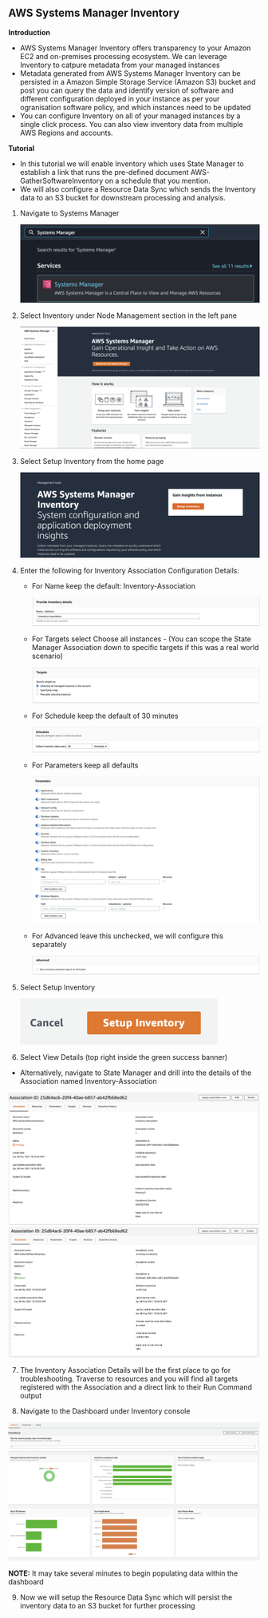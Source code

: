 ## AWS Systems Manager Inventory

**Introduction**
- AWS Systems Manager Inventory offers transparency to your Amazon EC2 and on-premises processing ecosystem. We can leverage Inventory to catpure metadata from your managed instances
- Metadata generated from AWS Systems Manager Inventory can be persisted in a Amazon Simple Storage Service (Amazon S3) bucket and post you can query the data and identify version of software and different configuration deployed in your instance as per your ogranisation software policy, and which instances need to be updated
- You can configure Inventory on all of your managed instances by a single click process. You can also view inventory data from multiple AWS Regions and accounts.

**Tutorial**
- In this tutorial we will enable Inventory which uses State Manager to establish a link that runs the pre-defined document AWS-GatherSoftwareInventory on a schedule that you mention. 
- We will also configure a Resource Data Sync which sends the Inventory data to an S3 bucket for downstream processing and analysis.

1. Navigate to Systems Manager  
   
   <img src="images/image1.png" class="inline"/>

2. Select Inventory under Node Management section in the left pane
    
   <img src="images/image2.png" class="inline"/>

3. Select Setup Inventory from the home page
    
   <img src="images/image3.png" class="inline"/>

4. Enter the following for Inventory Association Configuration Details:

    - For Name keep the default: Inventory-Association
    
      <img src="images/image4.png" class="inline"/>

    - For Targets select Choose all instances - (You can scope the State Manager Association down to specific targets if this was a real world scenario)
    
      <img src="images/image5.png" class="inline"/>

    - For Schedule keep the default of 30 minutes

      <img src="images/image6.png" class="inline"/>

    - For Parameters keep all defaults
      
      <img src="images/image7.png" class="inline"/>

    - For Advanced leave this unchecked, we will configure this separately

      <img src="images/image8.png" class="inline"/>

5. Select Setup Inventory

   <img src="images/image9.png" class="inline"/>
  
6. Select View Details (top right inside the green success banner)

  - Alternatively, navigate to State Manager and drill into the details of the Association named Inventory-Association

  <img src="images/image10.png" class="inline"/>
  
  <img src="images/image11.png" class="inline"/>

7. The Inventory Association Details will be the first place to go for troubleshooting. Traverse to resources and you will find all targets registered with the Association and a direct link to their Run Command output

8. Navigate to the Dashboard under Inventory console

  <img src="images/image12.png" class="inline"/>

   **NOTE:** It may take several minutes to begin populating data within the dashboard

9. Now we will setup the Resource Data Sync which will persist the inventory data to an S3 bucket for further processing


